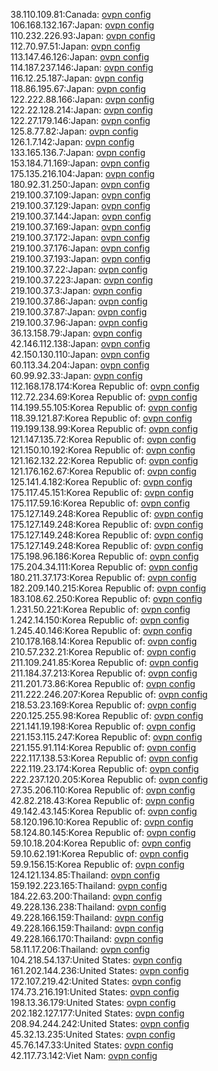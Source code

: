 38.110.109.81:Canada: [ovpn config](vpn/38_110_109_81.ovpn)  
106.168.132.167:Japan: [ovpn config](vpn/106_168_132_167.ovpn)  
110.232.226.93:Japan: [ovpn config](vpn/110_232_226_93.ovpn)  
112.70.97.51:Japan: [ovpn config](vpn/112_70_97_51.ovpn)  
113.147.46.126:Japan: [ovpn config](vpn/113_147_46_126.ovpn)  
114.187.237.146:Japan: [ovpn config](vpn/114_187_237_146.ovpn)  
116.12.25.187:Japan: [ovpn config](vpn/116_12_25_187.ovpn)  
118.86.195.67:Japan: [ovpn config](vpn/118_86_195_67.ovpn)  
122.222.88.166:Japan: [ovpn config](vpn/122_222_88_166.ovpn)  
122.22.128.214:Japan: [ovpn config](vpn/122_22_128_214.ovpn)  
122.27.179.146:Japan: [ovpn config](vpn/122_27_179_146.ovpn)  
125.8.77.82:Japan: [ovpn config](vpn/125_8_77_82.ovpn)  
126.1.7.142:Japan: [ovpn config](vpn/126_1_7_142.ovpn)  
133.165.136.7:Japan: [ovpn config](vpn/133_165_136_7.ovpn)  
153.184.71.169:Japan: [ovpn config](vpn/153_184_71_169.ovpn)  
175.135.216.104:Japan: [ovpn config](vpn/175_135_216_104.ovpn)  
180.92.31.250:Japan: [ovpn config](vpn/180_92_31_250.ovpn)  
219.100.37.109:Japan: [ovpn config](vpn/219_100_37_109.ovpn)  
219.100.37.129:Japan: [ovpn config](vpn/219_100_37_129.ovpn)  
219.100.37.144:Japan: [ovpn config](vpn/219_100_37_144.ovpn)  
219.100.37.169:Japan: [ovpn config](vpn/219_100_37_169.ovpn)  
219.100.37.172:Japan: [ovpn config](vpn/219_100_37_172.ovpn)  
219.100.37.176:Japan: [ovpn config](vpn/219_100_37_176.ovpn)  
219.100.37.193:Japan: [ovpn config](vpn/219_100_37_193.ovpn)  
219.100.37.22:Japan: [ovpn config](vpn/219_100_37_22.ovpn)  
219.100.37.223:Japan: [ovpn config](vpn/219_100_37_223.ovpn)  
219.100.37.3:Japan: [ovpn config](vpn/219_100_37_3.ovpn)  
219.100.37.86:Japan: [ovpn config](vpn/219_100_37_86.ovpn)  
219.100.37.87:Japan: [ovpn config](vpn/219_100_37_87.ovpn)  
219.100.37.96:Japan: [ovpn config](vpn/219_100_37_96.ovpn)  
36.13.158.79:Japan: [ovpn config](vpn/36_13_158_79.ovpn)  
42.146.112.138:Japan: [ovpn config](vpn/42_146_112_138.ovpn)  
42.150.130.110:Japan: [ovpn config](vpn/42_150_130_110.ovpn)  
60.113.34.204:Japan: [ovpn config](vpn/60_113_34_204.ovpn)  
60.99.92.33:Japan: [ovpn config](vpn/60_99_92_33.ovpn)  
112.168.178.174:Korea Republic of: [ovpn config](vpn/112_168_178_174.ovpn)  
112.72.234.69:Korea Republic of: [ovpn config](vpn/112_72_234_69.ovpn)  
114.199.55.105:Korea Republic of: [ovpn config](vpn/114_199_55_105.ovpn)  
118.39.121.87:Korea Republic of: [ovpn config](vpn/118_39_121_87.ovpn)  
119.199.138.99:Korea Republic of: [ovpn config](vpn/119_199_138_99.ovpn)  
121.147.135.72:Korea Republic of: [ovpn config](vpn/121_147_135_72.ovpn)  
121.150.10.192:Korea Republic of: [ovpn config](vpn/121_150_10_192.ovpn)  
121.162.132.22:Korea Republic of: [ovpn config](vpn/121_162_132_22.ovpn)  
121.176.162.67:Korea Republic of: [ovpn config](vpn/121_176_162_67.ovpn)  
125.141.4.182:Korea Republic of: [ovpn config](vpn/125_141_4_182.ovpn)  
175.117.45.151:Korea Republic of: [ovpn config](vpn/175_117_45_151.ovpn)  
175.117.59.16:Korea Republic of: [ovpn config](vpn/175_117_59_16.ovpn)  
175.127.149.248:Korea Republic of: [ovpn config](vpn/175_127_149_248.ovpn)  
175.127.149.248:Korea Republic of: [ovpn config](vpn/175_127_149_248.ovpn)  
175.127.149.248:Korea Republic of: [ovpn config](vpn/175_127_149_248.ovpn)  
175.127.149.248:Korea Republic of: [ovpn config](vpn/175_127_149_248.ovpn)  
175.198.96.186:Korea Republic of: [ovpn config](vpn/175_198_96_186.ovpn)  
175.204.34.111:Korea Republic of: [ovpn config](vpn/175_204_34_111.ovpn)  
180.211.37.173:Korea Republic of: [ovpn config](vpn/180_211_37_173.ovpn)  
182.209.140.215:Korea Republic of: [ovpn config](vpn/182_209_140_215.ovpn)  
183.108.62.250:Korea Republic of: [ovpn config](vpn/183_108_62_250.ovpn)  
1.231.50.221:Korea Republic of: [ovpn config](vpn/1_231_50_221.ovpn)  
1.242.14.150:Korea Republic of: [ovpn config](vpn/1_242_14_150.ovpn)  
1.245.40.146:Korea Republic of: [ovpn config](vpn/1_245_40_146.ovpn)  
210.178.168.14:Korea Republic of: [ovpn config](vpn/210_178_168_14.ovpn)  
210.57.232.21:Korea Republic of: [ovpn config](vpn/210_57_232_21.ovpn)  
211.109.241.85:Korea Republic of: [ovpn config](vpn/211_109_241_85.ovpn)  
211.184.37.213:Korea Republic of: [ovpn config](vpn/211_184_37_213.ovpn)  
211.201.73.86:Korea Republic of: [ovpn config](vpn/211_201_73_86.ovpn)  
211.222.246.207:Korea Republic of: [ovpn config](vpn/211_222_246_207.ovpn)  
218.53.23.169:Korea Republic of: [ovpn config](vpn/218_53_23_169.ovpn)  
220.125.255.98:Korea Republic of: [ovpn config](vpn/220_125_255_98.ovpn)  
221.141.19.198:Korea Republic of: [ovpn config](vpn/221_141_19_198.ovpn)  
221.153.115.247:Korea Republic of: [ovpn config](vpn/221_153_115_247.ovpn)  
221.155.91.114:Korea Republic of: [ovpn config](vpn/221_155_91_114.ovpn)  
222.117.138.53:Korea Republic of: [ovpn config](vpn/222_117_138_53.ovpn)  
222.119.23.174:Korea Republic of: [ovpn config](vpn/222_119_23_174.ovpn)  
222.237.120.205:Korea Republic of: [ovpn config](vpn/222_237_120_205.ovpn)  
27.35.206.110:Korea Republic of: [ovpn config](vpn/27_35_206_110.ovpn)  
42.82.218.43:Korea Republic of: [ovpn config](vpn/42_82_218_43.ovpn)  
49.142.43.145:Korea Republic of: [ovpn config](vpn/49_142_43_145.ovpn)  
58.120.196.10:Korea Republic of: [ovpn config](vpn/58_120_196_10.ovpn)  
58.124.80.145:Korea Republic of: [ovpn config](vpn/58_124_80_145.ovpn)  
59.10.18.204:Korea Republic of: [ovpn config](vpn/59_10_18_204.ovpn)  
59.10.62.191:Korea Republic of: [ovpn config](vpn/59_10_62_191.ovpn)  
59.9.156.15:Korea Republic of: [ovpn config](vpn/59_9_156_15.ovpn)  
124.121.134.85:Thailand: [ovpn config](vpn/124_121_134_85.ovpn)  
159.192.223.165:Thailand: [ovpn config](vpn/159_192_223_165.ovpn)  
184.22.63.200:Thailand: [ovpn config](vpn/184_22_63_200.ovpn)  
49.228.136.238:Thailand: [ovpn config](vpn/49_228_136_238.ovpn)  
49.228.166.159:Thailand: [ovpn config](vpn/49_228_166_159.ovpn)  
49.228.166.159:Thailand: [ovpn config](vpn/49_228_166_159.ovpn)  
49.228.166.170:Thailand: [ovpn config](vpn/49_228_166_170.ovpn)  
58.11.17.206:Thailand: [ovpn config](vpn/58_11_17_206.ovpn)  
104.218.54.137:United States: [ovpn config](vpn/104_218_54_137.ovpn)  
161.202.144.236:United States: [ovpn config](vpn/161_202_144_236.ovpn)  
172.107.219.42:United States: [ovpn config](vpn/172_107_219_42.ovpn)  
174.73.216.191:United States: [ovpn config](vpn/174_73_216_191.ovpn)  
198.13.36.179:United States: [ovpn config](vpn/198_13_36_179.ovpn)  
202.182.127.177:United States: [ovpn config](vpn/202_182_127_177.ovpn)  
208.94.244.242:United States: [ovpn config](vpn/208_94_244_242.ovpn)  
45.32.13.235:United States: [ovpn config](vpn/45_32_13_235.ovpn)  
45.76.147.33:United States: [ovpn config](vpn/45_76_147_33.ovpn)  
42.117.73.142:Viet Nam: [ovpn config](vpn/42_117_73_142.ovpn)  

